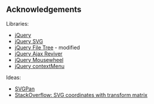 Acknowledgements
----------------

Libraries:

* [jQuery](http://jquery.com/)
* [jQuery SVG](http://keith-wood.name/svg.html)
* [jQuery File Tree](http://www.abeautifulsite.net/blog/2008/03/jquery-file-tree/) - modified
* [jQuery Ajax Reviver](https://github.com/quickredfox/jquery-ajax-reviver)
* [jQuery Mousewheel](https://github.com/brandonaaron/jquery-mousewheel)
* [jQuery contextMenu](http://medialize.github.io/jQuery-contextMenu/)

Ideas:

* [SVGPan](https://code.google.com/p/svgpan/)
* [StackOverflow: SVG coordinates with transform matrix](http://stackoverflow.com/a/5223921/240443)
